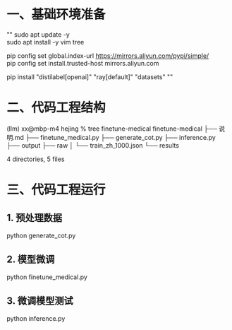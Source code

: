# 一、基础环境准备
""
sudo apt update -y    
sudo apt install -y vim tree   
 
pip config set global.index-url https://mirrors.aliyun.com/pypi/simple/    
pip config set install.trusted-host mirrors.aliyun.com    

pip install "distilabel[openai]" "ray[default]" "datasets"
""

# 二、代码工程结构
(llm) xx@mbp-m4 hejing % tree finetune-medical
finetune-medical
├── 说明.md
├── finetune_medical.py
├── generate_cot.py
├── inference.py
├── output
├── raw
│   └── train_zh_1000.json
└── results

4 directories, 5 files

# 三、代码工程运行

## 1. 预处理数据
python generate_cot.py

## 2. 模型微调
python finetune_medical.py

## 3. 微调模型测试
python inference.py
